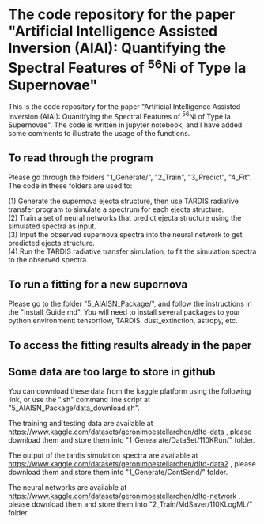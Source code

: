 # The code repository for the paper "Artificial Intelligence Assisted Inversion (AIAI): Quantifying the Spectral Features of $^{56}$Ni of Type Ia Supernovae" 

This is the code repository for the paper "Artificial Intelligence Assisted Inversion (AIAI): Quantifying the Spectral Features of $^{56}$Ni of Type Ia Supernovae". The code is written in jupyter notebook, and I have added some comments to illustrate the usage of the functions. 

## To read through the program

Please go through the folders "1\_Generate/", "2\_Train", "3\_Predict", "4\_Fit". The code in these folders are used to: 

(1) Generate the supernova ejecta structure, then use TARDIS radiative transfer program to simulate a spectrum for each ejecta structure.  
(2) Train a set of neural networks that predict ejecta structure using the simulated spectra as input.  
(3) Input the observed supernova spectra into the neural network to get predicted ejecta structure.  
(4) Run the TARDIS radiative transfer simulation, to fit the simulation spectra to the observed spectra.  

## To run a fitting for a new supernova

Please go to the folder "5\_AIAISN\_Package/", and follow the instructions in the "Install\_Guide.md". You will need to install several packages to your python environment: tensorflow, TARDIS, dust\_extinction, astropy, etc. 

## To access the fitting results already in the paper



## Some data are too large to store in github

You can download these data from the kaggle platform using the following link, or use the ".sh" command line script at "5\_AIAISN\_Package/data\_download.sh". 

The training and testing data are available at https://www.kaggle.com/datasets/geronimoestellarchen/dltd-data , please download them and store them into "1_Genearate/DataSet/110KRun/" folder. 


The output of the tardis simulation spectra are available at https://www.kaggle.com/datasets/geronimoestellarchen/dltd-data2 , please download them and store them into "1_Generate/ContSend/" folder. 

The neural networks are available at https://www.kaggle.com/datasets/geronimoestellarchen/dltd-network , please download them and store them into "2_Train/MdSaver/110KLogML/" folder. 






